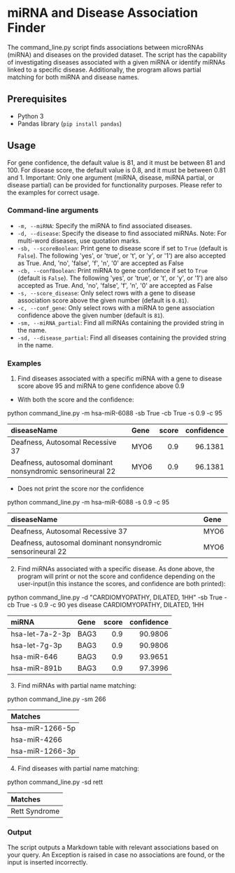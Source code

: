 # miRNA and Disease Association Finder

The command\_line.py script finds  associations between microRNAs \(miRNA\) and diseases on the provided dataset. The script has the capability of investigating diseases associated with a given miRNA or identify miRNAs linked to a specific disease. Additionally, the program allows partial matching for both miRNA and disease names.

## Prerequisites

- Python 3
- Pandas library (`pip install pandas`)

## Usage

For gene confidence, the default value is 81, and it must be between 81 and 100.
For disease score, the default value is 0.8, and it must be between 0.81 and 1.
Important: Only one argument \(miRNA, disease, miRNA partial, or disease partial\) can be provided for functionality purposes. Please refer to the examples for correct usage.

### Command-line arguments

- `-m, --miRNA`: Specify the miRNA to find associated diseases.
- `-d, --disease`: Specify the disease to find associated miRNAs. Note: For multi\-word diseases, use quotation marks.
- `-sb, --scoreBoolean`: Print gene to disease score if set to `True` \(default is `False`\). The following 'yes', or  'true', or 't', or  'y', or  '1'\) are also accepted as True. And, 'no', 'false', 'f', 'n', '0' are accepted as False
- `-cb, --confBoolean`: Print miRNA to gene confidence if set to `True` \(default is `False`\). The following 'yes', or  'true', or 't', or  'y', or  '1'\) are also accepted as True. And, 'no', 'false', 'f', 'n', '0' are accepted as False
- `-s, --score_disease`: Only select rows with a gene to disease association score above the given number \(default is `0.81`\).
- `-c, --conf_gene`: Only select rows with a miRNA to gene association confidence above the given number \(default is `81`\).
- `-sm, --miRNA_partial`: Find all miRNAs containing the provided string in the name.
- `-sd, --disease_partial`: Find all diseases containing the provided string in the name.

### Examples

1. Find diseases associated with a specific miRNA with a gene to disease score above 95 and miRNA to gene confidence above 0.9

- With both the score and the confidence:

python command_line.py -m hsa-miR-6088 -sb True -cb True -s 0.9 -c 95

| diseaseName                                                | Gene   |   score |   confidence |
|:-----------------------------------------------------------|:-------|--------:|-------------:|
| Deafness, Autosomal Recessive 37                           | MYO6   |     0.9 |      96.1381 |
| Deafness, autosomal dominant nonsyndromic sensorineural 22 | MYO6   |     0.9 |      96.1381 |

- Does not print the score nor the confidence

python command_line.py -m hsa-miR-6088  -s 0.9 -c 95

| diseaseName                                                | Gene   |
|:-----------------------------------------------------------|:-------|
| Deafness, Autosomal Recessive 37                           | MYO6   |
| Deafness, autosomal dominant nonsyndromic sensorineural 22 | MYO6   |

2. Find miRNAs associated with a specific disease. As done above, the program will print or not the score and confidence depending on the user-input(in this instance the scores, and confidence are both printed):

python command_line.py -d "CARDIOMYOPATHY, DILATED, 1HH" -sb True -cb True -s 0.9 -c 90
yes disease CARDIOMYOPATHY, DILATED, 1HH

| miRNA           | Gene   |   score |   confidence |
|:----------------|:-------|--------:|-------------:|
| hsa-let-7a-2-3p | BAG3   |     0.9 |      90.9806 |
| hsa-let-7g-3p   | BAG3   |     0.9 |      90.9806 |
| hsa-miR-646     | BAG3   |     0.9 |      93.9651 |
| hsa-miR-891b    | BAG3   |     0.9 |      97.3996 |

3. Find miRNAs with partial name matching:

python command_line.py -sm 266

| Matches         |
|:----------------|
| hsa-miR-1266-5p |
| hsa-miR-4266    |
| hsa-miR-1266-3p |

4. Find diseases with partial name matching:

python command_line.py -sd rett

| Matches       |
|:--------------|
| Rett Syndrome |

### Output

The script outputs a Markdown table with relevant associations based on your query. An Exception is raised in case no associations are found, or the input is inserted incorrectly.

